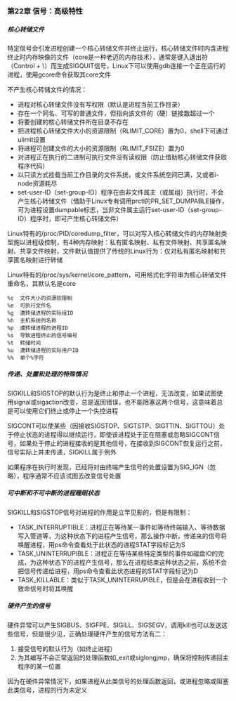 ### 第22章 信号：高级特性

##### 核心转储文件

特定信号会引发进程创建一个核心转储文件并终止运行，核心转储文件时内含进程终止时内存映像的文件（core是一种老迈的内存技术），通常是键入退出符（Control + \）而生成SIGQUIT信号，Linux下可以使用gdb连接一个正在运行的进程，使用gcore命令获取其core文件

不产生核心转储文件的情况：

* 进程对核心转储文件没有写权限（默认是进程当前工作目录）
* 存在一个同名、可写的普通文件，但指向该文件的（硬）链接数超过一个
* 将要创建的核心转储文件所在目录不存在
* 把进程核心转储文件大小的资源限制（RLIMIT_CORE）置为0，shell下可通过ulimit设置
* 将进程可创建文件的大小的资源限制（RLIMIT_FSIZE）置为0
* 对进程正在执行的二进制可执行文件没有读权限（防止借助核心转储文件获取程序代码）
* 以只读方式挂载当前工作目录的文件系统，或文件系统空间已满，又或者i-node资源耗尽
* set-user-ID（set-group-ID）程序在由非文件属主（或属组）执行时，不会产生核心转储文件（借助于Linux专有调用prctl的PR_SET_DUMPABLE操作，可为进程设置dumpable标志，当非文件属主运行set-user-ID（set-group-ID）程序时，即可产生核心转储文件）

Linux特有的/proc/PID/coredump_filter，可以对写入核心转储文件的内存映射类型施以进程级控制，有4种内存映射：私有匿名映射、私有文件映射、共享匿名映射、共享文件映射，文件默认值提供了传统的Linux行为：仅对私有匿名映射和共享匿名映射进行转储

Linux特有的/proc/sys/kernel/core_pattern，可用格式化字符串为核心转储文件重命名，其默认名是core

```
%c  文件大小的资源软限制
%e  可执行文件名
%g  遭转储进程的实际组ID
%h  主机系统的名称
%p  遭转储进程的进程ID
%s  导致进程终止的信号编号
%t  转储时间
%u  遭转储进程的实际用户ID
%%  单个%字符
```

##### 传递、处置和处理的特殊情况

SIGKILL和SIGSTOP的默认行为是终止和停止一个进程，无法改变，如果试图使用signal或sigaction改变，总是返回错误，也不能阻塞这两个信号，这意味着总是可以使用它们终止或停止一个失控进程

SIGCONT可以使某些（因接收SIGSTOP、SIGTSTP、SIGTTIN、SIGTTOU）处于停止状态的进程得以继续运行，即使该进程处于正在阻塞或忽略SIGCONT信号，如果处于停止的进程接收的是其他信号，在接收到SIGCONT恢复运行之前，信号实际上并未传递，SIGKILL属于例外

如果程序在执行时发现，已经将对由终端产生信号的处置设置为SIG_IGN（忽略），程序通常不应该试图去改变信号处置

##### 可中断和不可中断的进程睡眠状态

SIGKILL和SIGSTOP信号对进程的作用是立竿见影的，但是有限制：

* TASK_INTERRUPTIBLE：进程正在等待某一事件如等待终端输入、等待数据写入管道等，为这种状态下的进程产生信号，那么操作中断，传递来的信号将唤醒进程，用ps命令查看处于此状态的进程STAT字段标记为S
* TASK_UNINTERRUPIBLE：进程正在等待某些特定类型的事件如磁盘IO的完成，为这种状态下的进程产生信号，那么在进程结束这种状态之前，系统不会把信号传递给进程，用ps命令查看此状态进程的STAT字段标记为D
* TASK_KILLABLE：类似于TASK_UNINTERRUPIBLE，但是会在进程收到一个致命信号时将其唤醒

##### 硬件产生的信号

硬件异常可以产生SIGBUS、SIGFPE、SIGILL、SIGSEGV，调用kill也可以发送这些信号，但是很少见，正确处理硬件产生的信号方法有二：

1. 接受信号的默认行为（如终止进程）
2. 为其编写不会正常返回的处理函数如_exit或siglongjmp，确保将控制传递回主程序的某一位置

因为在硬件异常情况下，如果进程从此类信号的处理函数返回，或进程忽略或阻塞此类信号，进程的行为未定义

